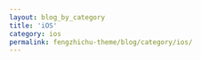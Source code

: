 ```yaml
---
layout: blog_by_category
title: 'iOS'
category: ios
permalink: fengzhichu-theme/blog/category/ios/
---
```

